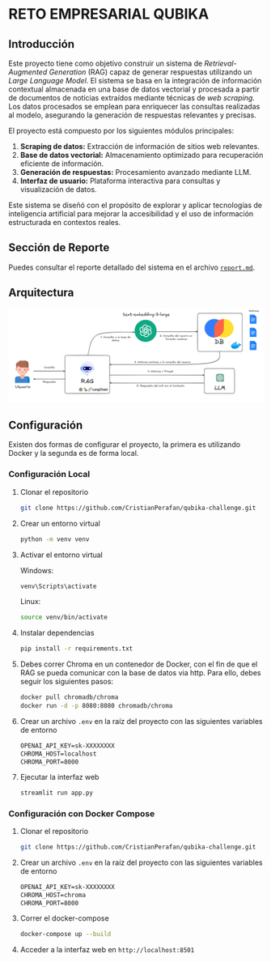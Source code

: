 # **RETO EMPRESARIAL QUBIKA**

## **Introducción**

Este proyecto tiene como objetivo construir un sistema de *Retrieval-Augmented Generation* (RAG) capaz de generar 
respuestas utilizando un *Large Language Model*. El sistema se basa en la integración de información contextual 
almacenada en una base de datos vectorial y procesada a partir de documentos de noticias extraídos mediante técnicas 
de *web scraping*. Los datos procesados se emplean para enriquecer las consultas realizadas al modelo, asegurando 
la generación de respuestas relevantes y precisas. 

El proyecto está compuesto por los siguientes módulos principales:  
1. **Scraping de datos:** Extracción de información de sitios web relevantes.  
2. **Base de datos vectorial:** Almacenamiento optimizado para recuperación eficiente de información.  
3. **Generación de respuestas:** Procesamiento avanzado mediante LLM.  
4. **Interfaz de usuario:** Plataforma interactiva para consultas y visualización de datos.  

Este sistema se diseñó con el propósito de explorar y aplicar tecnologías de inteligencia artificial para mejorar 
la accesibilidad y el uso de información estructurada en contextos reales.

## **Sección de Reporte**

Puedes consultar el reporte detallado del sistema en el archivo [`report.md`](./report/report.md).


## **Arquitectura**

![Arquitectura](./report/img/diagram.png)


## **Configuración**

Existen dos formas de configurar el proyecto, la primera es utilizando Docker y la segunda es de forma local. 

### **Configuración Local**

1. Clonar el repositorio
    ```bash
    git clone https://github.com/CristianPerafan/qubika-challenge.git
    ```
2. Crear un entorno virtual
    ```bash
    python -m venv venv
    ```
3. Activar el entorno virtual

    Windows:
    ```bash
    venv\Scripts\activate
    ```
    Linux:
    ```bash
    source venv/bin/activate
    ```

4. Instalar dependencias
    ```bash
    pip install -r requirements.txt
    ```
   
5. Debes correr Chroma en un contenedor de Docker, con el fin de que el RAG se pueda comunicar con la base de datos via http. 
   Para ello, debes seguir los siguientes pasos:
      ```bash
      docker pull chromadb/chroma
      docker run -d -p 8080:8080 chromadb/chroma
      ```
6. Crear un archivo `.env` en la raíz del proyecto con las siguientes variables de entorno
    ```env
   OPENAI_API_KEY=sk-XXXXXXXX
   CHROMA_HOST=localhost
   CHROMA_PORT=8000
   ```
7. Ejecutar la interfaz web
    ```bash
    streamlit run app.py
    ```
   
### **Configuración con Docker Compose**

1. Clonar el repositorio
    ```bash
    git clone https://github.com/CristianPerafan/qubika-challenge.git
    ```

2. Crear un archivo `.env` en la raíz del proyecto con las siguientes variables de entorno
    ```env
    OPENAI_API_KEY=sk-XXXXXXXX
    CHROMA_HOST=chroma
    CHROMA_PORT=8000
    ```
   
3. Correr el docker-compose
    ```bash
    docker-compose up --build
    ```
4. Acceder a la interfaz web en `http://localhost:8501`







